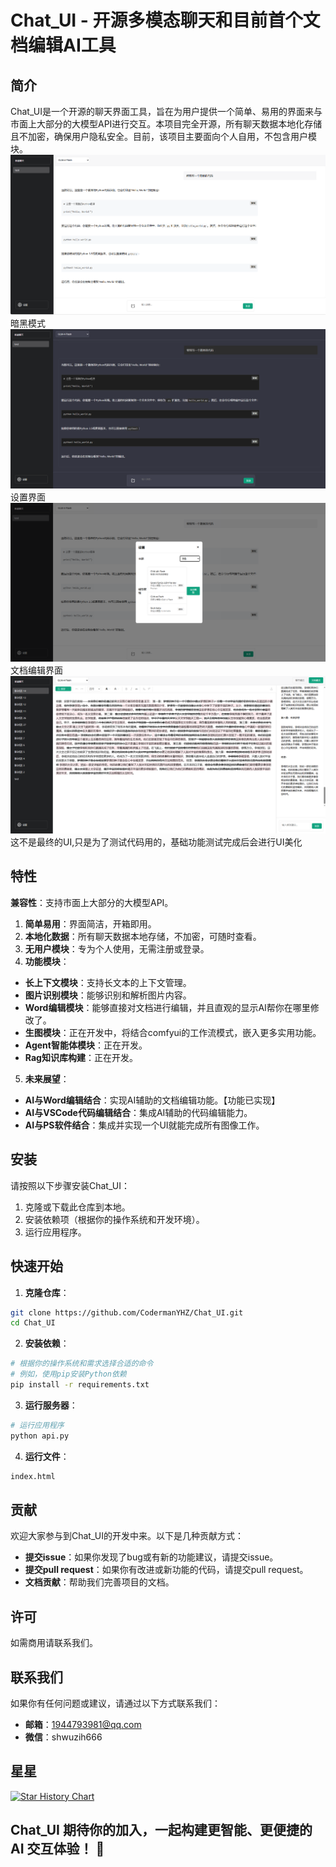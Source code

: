 # Chat_UI - 开源多模态聊天和目前首个文档编辑AI工具
## 简介
Chat_UI是一个开源的聊天界面工具，旨在为用户提供一个简单、易用的界面来与市面上大部分的大模型API进行交互。本项目完全开源，所有聊天数据本地化存储且不加密，确保用户隐私安全。目前，该项目主要面向个人自用，不包含用户模块。
![Chat_UI](https://github.com/CodermanYHZ/Chat_UI/blob/main/image/mainUI.png)
暗黑模式
![Chat_UI_dark](https://github.com/CodermanYHZ/Chat_UI/blob/main/image/mainUI_dark.png)
设置界面
![Chat_UI_dark](https://github.com/CodermanYHZ/Chat_UI/blob/main/image/subUI.png)
文档编辑界面
![Chat_UI_word](https://github.com/CodermanYHZ/Chat_UI/blob/main/image/word.png)
这不是最终的UI,只是为了测试代码用的，基础功能测试完成后会进行UI美化
## 特性
**兼容性**：支持市面上大部分的大模型API。
1. **简单易用**：界面简洁，开箱即用。
2. **本地化数据**：所有聊天数据本地存储，不加密，可随时查看。
3. **无用户模块**：专为个人使用，无需注册或登录。
4. **功能模块**：
- **长上下文模块**：支持长文本的上下文管理。
- **图片识别模块**：能够识别和解析图片内容。
- **Word编辑模块**：能够直接对文档进行编辑，并且直观的显示AI帮你在哪里修改了。
- **生图模块**：正在开发中，将结合comfyui的工作流模式，嵌入更多实用功能。
- **Agent智能体模块**：正在开发。
- **Rag知识库构建**：正在开发。
5. **未来展望**：
- **AI与Word编辑结合**：实现AI辅助的文档编辑功能。【功能已实现】
- **AI与VSCode代码编辑结合**：集成AI辅助的代码编辑能力。
- **AI与PS软件结合**：集成并实现一个UI就能完成所有图像工作。
## 安装
请按照以下步骤安装Chat_UI：
1. 克隆或下载此仓库到本地。
2. 安装依赖项（根据你的操作系统和开发环境）。
3. 运行应用程序。
## 快速开始
1. **克隆仓库**：
```bash
git clone https://github.com/CodermanYHZ/Chat_UI.git
cd Chat_UI
```
2. **安装依赖**：
```bash
# 根据你的操作系统和需求选择合适的命令
# 例如，使用pip安装Python依赖
pip install -r requirements.txt
```
3. **运行服务器**：
```bash
# 运行应用程序
python api.py
```
4. **运行文件**：
```bash
index.html
```
## 贡献
欢迎大家参与到Chat_UI的开发中来。以下是几种贡献方式：
- **提交issue**：如果你发现了bug或有新的功能建议，请提交issue。
- **提交pull request**：如果你有改进或新功能的代码，请提交pull request。
- **文档贡献**：帮助我们完善项目的文档。
## 许可
如需商用请联系我们。
## 联系我们
如果你有任何问题或建议，请通过以下方式联系我们：
- **邮箱**：1944793981@qq.com
- **微信**：shwuzih666
## 星星
[![Star History Chart](https://api.star-history.com/svg?repos=CodermanYHZ/Chat_UI&type=Date)](https://star-history.com/#CodermanYHZ/Chat_UI&Date)
## Chat_UI 期待你的加入，一起构建更智能、更便捷的 AI 交互体验！ 🚀

